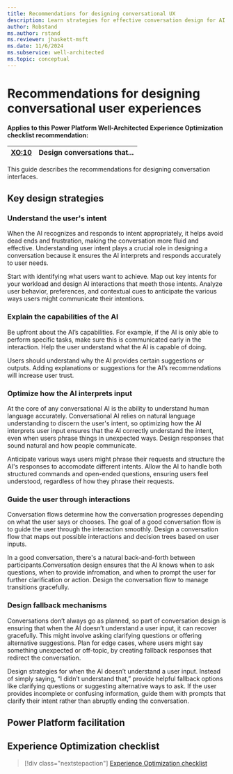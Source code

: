 ```yaml
---
title: Recommendations for designing conversational UX
description: Learn strategies for effective conversation design for AI in your workloads.
author: Robstand
ms.author: rstand
ms.reviewer: jhaskett-msft
ms.date: 11/6/2024
ms.subservice: well-architected
ms.topic: conceptual
---
```

# Recommendations for designing conversational user experiences

**Applies to this Power Platform Well-Architected Experience Optimization checklist recommendation:**

|[XO:10](checklist.md)| **Design conversations that...** |
|---|---|

This guide describes the recommendations for designing conversation interfaces. 

## Key design strategies

### Understand the user's intent

When the AI recognizes and responds to intent appropriately, it helps avoid dead ends and frustration, making the conversation more fluid and effective. Understanding user intent plays a crucial role in designing a conversation because it ensures the AI interprets and responds accurately to user needs.

Start with identifying what users want to achieve. Map out key intents for your workload and design AI interactions that meeth those intents. Analyze user behavior, preferences, and contextual cues to anticipate the various ways users might communicate their intentions.

### Explain the capabilities of the AI

Be upfront about the AI’s capabilities. For example, if the AI is only able to perform specific tasks, make sure this is communicated early in the interaction. Help the user understand what the AI is capable of doing.

Users should understand why the AI provides certain suggestions or outputs. Adding explanations or suggestions for the AI’s recommendations will increase user trust.

### Optimize how the AI interprets input

At the core of any conversational AI is the ability to understand human language accurately. Conversational AI relies on natural language understanding to discern the user's intent, so optimizing how the AI interprets user input ensures that the AI correctly understand the intent, even when users phrase things in unexpected ways. Design responses that sound natural and how people communicate.

Anticipate various ways users might phrase their requests and structure the AI's responses to accomodate different intents. Allow the AI to handle both structured commands and open-ended questions, ensuring users feel understood, regardless of how they phrase their requests.

### Guide the user through interactions

Conversation flows determine how the conversation progresses depending on what the user says or chooses. The goal of a good conversation flow is to guide the user through the interaction smoothly. Design a conversation flow that maps out possible interactions and decision trees based on user inputs.

In a good conversation, there's a natural back-and-forth between participants.Conversation design ensures that the AI knows when to ask questions, when to provide infromation, and when to prompt the user for further clarification or action. Design the conversation flow to manage transitions gracefully.

### Design fallback mechanisms

Conversations don’t always go as planned, so part of conversation design is ensuring that when the AI doesn’t understand a user input, it can recover gracefully. This might involve asking clarifying questions or offering alternative suggestions. Plan for edge cases, where users might say something unexpected or off-topic, by creating fallback responses that redirect the conversation.

Design strategies for when the AI doesn’t understand a user input. Instead of simply saying, “I didn’t understand that,” provide helpful fallback options like clarifying questions or suggesting alternative ways to ask. If the user provides incomplete or confusing information, guide them with prompts that clarify their intent rather than abruptly ending the conversation.

## Power Platform facilitation



## Experience Optimization checklist

> [!div class="nextstepaction"]
> [Experience Optimization checklist](checklist.md)